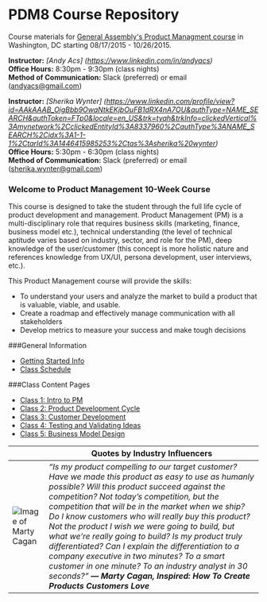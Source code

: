 # PDM8 Course Repository

Course materials for [General Assembly's Product Managment course](https://generalassemb.ly/education/product-management/washington-dc) in Washington, DC starting 08/17/2015 - 10/26/2015.

**Instructor:** 
_[Andy Acs] (https://www.linkedin.com/in/andyacs)_<br>
**Office Hours:** 8:30pm - 9:30pm (class nights)<br>
**Method of Communication:** Slack (preferred) or email (andyacs@gmail.com)

**Instructor:** 
_[Sherika Wynter] (https://www.linkedin.com/profile/view?id=AAkAAAB_OigBbb9OwaNtkEKjbOuFB1dRX4nA7OU&authType=NAME_SEARCH&authToken=FTp0&locale=en_US&trk=tyah&trkInfo=clickedVertical%3Amynetwork%2CclickedEntityId%3A8337960%2CauthType%3ANAME_SEARCH%2Cidx%3A1-1-1%2CtarId%3A1446415985253%2Ctas%3Asherika%20wynter)_ <br>
**Office Hours:** 5:30pm - 6:30pm (class nights)<br>
**Method of Communication:** Slack (preferred) or email (sherika.wynter@gmail.com)

### Welcome to Product Management 10-Week Course
This course is designed to take the student through the full life cycle of product development and management. Product Management (PM) is a multi-disciplinary role that requires business skills (marketing, finance, business model etc.), technical understanding (the level of technical aptitude varies based on industry, sector, and role for the PM), deep knowledge of the user/customer (this concept is more holistic nature and references knowledge from UX/UI, persona development, user interviews, etc.).

This Product Management course will provide the skills: 
* To understand your users and analyze the market to build a product that is valuable, viable, and usable.
* Create a roadmap and effectively manage communication with all stakeholders
* Develop metrics to measure your success and make tough decisions


###General Information
* [Getting Started Info](https://github.com/andyacs/PDM8/wiki/Getting-Started-with-PDM)
* [Class Schedule](https://github.com/andyacs/PDM8/wiki/Class-Schedule)

<!--
* [Product Managers Toolkit](https://github.com/idrmiller/PDM7/wiki/03.-PM-Tool-Kit)
* [Mid-Term Tracker](https://github.com/idrmiller/PDM7/blob/master/Extra/GA%20PDM%20Final%20Project%20Tracker-1.xlsx)
 -->

###Class Content Pages

* [Class 1: Intro to PM](https://github.com/andyacs/PDM8/wiki/Class-1:-Intro-to-Product-Management)
* [Class 2: Product Development Cycle](https://github.com/andyacs/PDM8/wiki/Class-2:---Product-Development-Cycle)
* [Class 3: Customer Development](https://github.com/andyacs/PDM8/wiki/Class-3:-Customer-Development)
* [Class 4: Testing and Validating Ideas](https://github.com/andyacs/PDM8/wiki/Class-4:-Testing-and-Validating-Your-Idea)
* [Class 5: Business Model Design](https://github.com/andyacs/PDM8/wiki/Class-5:-Business-Model-Design)

<!--
* [Class 2: Product Development Cycle](https://github.com/idrmiller/PDM7/wiki/Class-02:-Product-Development-Cycle)
* [Class 3: Testing & Validating Your Idea](https://github.com/idrmiller/PDM7/wiki/Class-03:-Testing-&-Validating-Your-Idea)
* [Class 4: Customer Development](https://github.com/idrmiller/PDM7/wiki/Class-04:-Customer-Development)
* [Class 5: Business Model Design](https://github.com/idrmiller/PDM7/wiki/Class-05:-Business-Model-Design)
* [Class 6: Market Research](https://github.com/idrmiller/PDM7/wiki/Class-06:-Market-Research)
* [Class 7: Personas and Empathy Maps](https://github.com/idrmiller/PDM7/wiki/Class-07:-Personas-and-Empathy-Maps)
* [Class 8: Features and User Stories](https://github.com/idrmiller/PDM7/wiki/Class-08:-Features-and-User-Stories)
* [Class 9: Wireframes and Story Boards](https://github.com/idrmiller/PDM7/wiki/Class-09---Wireframes-and-Story-Boards)
* [Mid-Term Presentations](https://github.com/idrmiller/PDM7/wiki/4.-Mid-Term-Presentations)
* [Class 11: Technology for Product Managers](https://github.com/idrmiller/PDM7/blob/master/slides/Class%2011%20-%20Technology%20for%20Product%20Managers.pdf)
* [Class 12: Financial Modeling - Guest Lecturer](https://github.com/idrmiller/PDM7/wiki/Class-12:-Financial-Modeling)
* [Class 13: Product Roadmaps](https://github.com/idrmiller/PDM7/wiki/Class-13:-Product-Roadmaps)
* [Class 14: UX Going Deeper - Guest Lecturer](https://github.com/idrmiller/PDM7/wiki/Class-14:-UX-Going-Deeper)

-->



| |Quotes by Industry Influencers  |
---|---
![Image of Marty Cagan](https://github.com/idrmiller/PDM7/blob/master/imgs/MC_img.png) | _“Is my product compelling to our target customer? Have we made this product as easy to use as humanly possible? Will this product succeed against the competition? Not today’s competition, but the competition that will be in the market when we ship? Do I know customers who will really buy this product? Not the product I wish we were going to build, but what we’re really going to build? Is my product truly differentiated? Can I explain the differentiation to a company executive in two minutes? To a smart customer in one minute? To an industry analyst in 30 seconds?”  **― Marty Cagan, Inspired: How To Create Products Customers Love**_ 
